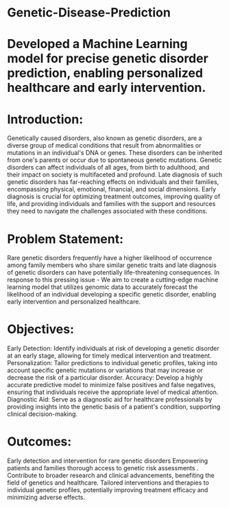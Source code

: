 # Genetic-Disease-Prediction
# Developed a Machine Learning model for precise genetic disorder prediction, enabling personalized healthcare and early intervention.
# Introduction:
Genetically caused disorders, also known as genetic disorders, are a diverse group of medical conditions that result from abnormalities or mutations in an individual's DNA or genes. 
These disorders can be inherited from one's parents or occur due to spontaneous genetic mutations. Genetic disorders can affect individuals of all ages, from birth to adulthood, and their impact on society is multifaceted and profound.
Late diagnosis of such genetic disorders has far-reaching effects on individuals and their families, encompassing physical, emotional, financial, and social dimensions. 
Early diagnosis is crucial for optimizing treatment outcomes, improving quality of life, and providing individuals and families with the support and resources they need to navigate the challenges associated with these conditions.
# Problem Statement:
Rare genetic disorders frequently have a  higher likelihood of occurrence among family members who share similar genetic traits and late diagnosis of genetic disorders can have potentially life-threatening consequences. 
In response to this pressing issue -
We aim to create a cutting-edge machine learning model that utilizes genomic data to accurately forecast the likelihood of an individual developing a specific genetic disorder, enabling early intervention and personalized healthcare.
# Objectives:
Early Detection: Identify individuals at risk of developing a genetic disorder at an early stage, allowing for timely medical intervention and treatment.
Personalization: Tailor predictions to individual genetic profiles, taking into account specific genetic mutations or variations that may increase or decrease the risk of a particular disorder.
Accuracy: Develop a highly accurate predictive model to minimize false positives and false negatives, ensuring that individuals receive the appropriate level of medical attention.
Diagnostic Aid: Serve as a diagnostic aid for healthcare professionals by providing insights into the genetic basis of a patient's condition, supporting clinical decision-making.
# Outcomes:
Early detection and intervention for rare genetic disorders 
Empowering patients and families thorough access to genetic risk assessments . 
Contribute to broader research and clinical advancements, benefiting the field of genetics and healthcare. 
Tailored interventions and therapies to individual genetic profiles, potentially improving treatment efficacy and minimizing adverse effects.





